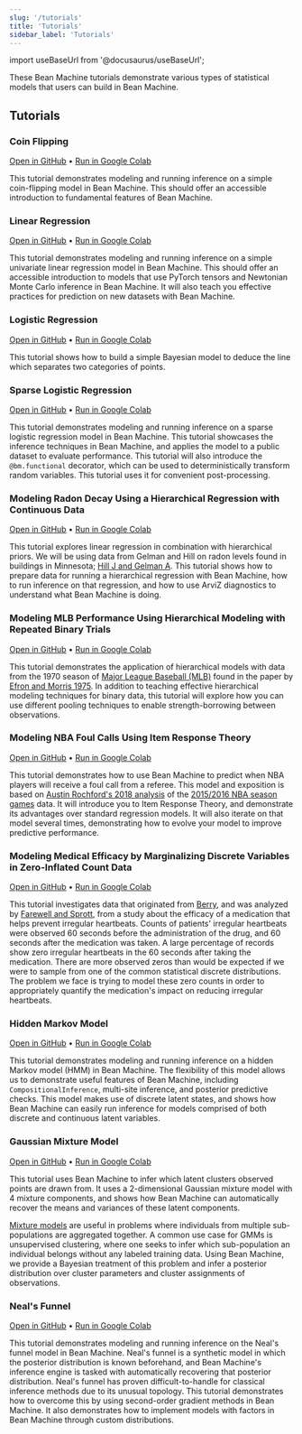 ```yaml
---
slug: '/tutorials'
title: 'Tutorials'
sidebar_label: 'Tutorials'
---
```

import useBaseUrl from '@docusaurus/useBaseUrl';

These Bean Machine tutorials demonstrate various types of statistical models that users can build in Bean Machine.

## Tutorials

### Coin Flipping

[Open in GitHub](https://github.com/facebookresearch/beanmachine/blob/master/tutorials/Coin_flipping.ipynb) • [Run in Google Colab](https://colab.research.google.com/github/facebookresearch/beanmachine/blob/master/tutorials/Coin_flipping.ipynb)

This tutorial demonstrates modeling and running inference on a simple coin-flipping model in Bean Machine. This should offer an accessible introduction to fundamental features of Bean Machine.


### Linear Regression

[Open in GitHub](https://github.com/facebookresearch/beanmachine/blob/master/tutorials/Linear_Regression.ipynb) • [Run in Google Colab](https://colab.research.google.com/github/facebookresearch/beanmachine/blob/master/tutorials/Linear_Regression.ipynb)

This tutorial demonstrates modeling and running inference on a simple univariate linear regression model in Bean Machine. This should offer an accessible introduction to models that use PyTorch tensors and Newtonian Monte Carlo inference in Bean Machine. It will also teach you effective practices for prediction on new datasets with Bean Machine.


### Logistic Regression

[Open in GitHub](https://github.com/facebookresearch/beanmachine/blob/master/tutorials/Bayesian_Logistic_Regression.ipynb) • [Run in Google Colab](https://colab.research.google.com/github/facebookresearch/beanmachine/blob/master/tutorials/Bayesian_Logistic_Regression.ipynb)

This tutorial shows how to build a simple Bayesian model to deduce the line which separates two categories of points.


### Sparse Logistic Regression

[Open in GitHub](https://github.com/facebookresearch/beanmachine/blob/master/tutorials/Tutorial_Implement_sparse_logistic_regression.ipynb) • [Run in Google Colab](https://colab.research.google.com/github/facebookresearch/beanmachine/blob/master/tutorials/Tutorial_Implement_sparse_logistic_regression.ipynb)

This tutorial demonstrates modeling and running inference on a sparse logistic regression model in Bean Machine. This tutorial showcases the inference techniques in Bean Machine, and applies the model to a public dataset to evaluate performance. This tutorial will also introduce the `@bm.functional` decorator, which can be used to deterministically transform random variables. This tutorial uses it for convenient post-processing.


### Modeling Radon Decay Using a Hierarchical Regression with Continuous Data

[Open in GitHub](https://github.com/facebookresearch/beanmachine/blob/master/tutorials/Hierarchical_regression.ipynb) • [Run in Google Colab](https://colab.research.google.com/github/facebookresearch/beanmachine/blob/master/tutorials/Hierarchical_regression.ipynb)

This tutorial explores linear regression in combination with hierarchical priors. We will be using data from Gelman and Hill on radon levels found in buildings in Minnesota; [Hill J and Gelman A](https://pdfs.semanticscholar.org/e6d6/8a23f02485cfbb3e35d6bba862a682a2f160.pdf). This tutorial shows how  to prepare data for running a hierarchical regression with Bean Machine, how to run inference on that regression, and how to use ArviZ diagnostics to understand what Bean Machine is doing.


### Modeling MLB Performance Using Hierarchical Modeling with Repeated Binary Trials

[Open in GitHub](https://github.com/facebookresearch/beanmachine/blob/master/tutorials/Hierarchical_modeling.ipynb) • [Run in Google Colab](https://colab.research.google.com/github/facebookresearch/beanmachine/blob/master/tutorials/Hierarchical_modeling.ipynb)

This tutorial demonstrates the application of hierarchical models with data from the 1970 season of [Major League Baseball (MLB)](https://en.wikipedia.org/wiki/Major_League_Baseball) found in the paper by [Efron and Morris 1975](http://www.medicine.mcgill.ca/epidemiology/hanley/bios602/MultilevelData/EfronMorrisJASA1975.pdf). In addition to teaching effective hierarchical modeling techniques for binary data, this tutorial will explore how you can use different pooling techniques to enable strength-borrowing between observations.


### Modeling NBA Foul Calls Using Item Response Theory

[Open in GitHub](https://github.com/facebookresearch/beanmachine/blob/master/tutorials/Item_Response_Theory.ipynb) • [Run in Google Colab](https://colab.research.google.com/github/facebookresearch/beanmachine/blob/master/tutorials/Item_Response_Theory.ipynb)

This tutorial demonstrates how to use Bean Machine to predict when NBA players will receive a foul call from a referee. This model and exposition is based on [Austin Rochford's 2018 analysis](https://austinrochford.com/posts/2018-02-04-nba-irt-2.html) of the [2015/2016 NBA season games](https://www.basketball-reference.com/leagues/NBA_2016_games.html) data. It will introduce you to Item Response Theory, and demonstrate its advantages over standard regression models. It will also iterate on that model several times, demonstrating how to evolve your model to improve predictive performance.


### Modeling Medical Efficacy by Marginalizing Discrete Variables in Zero-Inflated Count Data

[Open in GitHub](https://github.com/facebookresearch/beanmachine/blob/master/tutorials/Zero_inflated_count_data.ipynb) • [Run in Google Colab](https://colab.research.google.com/github/facebookresearch/beanmachine/blob/master/tutorials/Zero_inflated_count_data.ipynb)

This tutorial investigates data that originated from [Berry](https://www.jstor.org/stable/2531826), and was analyzed by [Farewell and Sprott](https://www.jstor.org/stable/2531746), from a study about the efficacy of a medication that helps prevent irregular heartbeats. Counts of patients' irregular heartbeats were observed 60 seconds before the administration of the drug, and 60 seconds after the medication was taken. A large percentage of records show zero irregular heartbeats in the 60 seconds after taking the medication. There are more observed zeros than would be expected if we were to sample from one of the common statistical discrete distributions. The problem we face is trying to model these zero counts in order to appropriately quantify the medication's impact on reducing irregular heartbeats.


### Hidden Markov Model

[Open in GitHub](https://github.com/facebookresearch/beanmachine/blob/master/tutorials/Hidden_Markov_model.ipynb) • [Run in Google Colab](https://colab.research.google.com/github/facebookresearch/beanmachine/blob/master/tutorials/Hidden_Markov_model.ipynb)

This tutorial demonstrates modeling and running inference on a hidden Markov model (HMM) in Bean Machine. The flexibility of this model allows us to demonstrate useful features of Bean Machine, including `CompositionalInference`, multi-site inference, and posterior predictive checks. This model makes use of discrete latent states, and shows how Bean Machine can easily run inference for models comprised of both discrete and continuous latent variables.


### Gaussian Mixture Model

[Open in GitHub](https://github.com/facebookresearch/beanmachine/blob/master/tutorials/GMM_with_2_dimensions_and_4_components.ipynb) • [Run in Google Colab](https://colab.research.google.com/github/facebookresearch/beanmachine/blob/master/tutorials/GMM_with_2_dimensions_and_4_components.ipynb)

This tutorial uses Bean Machine to infer which latent clusters observed points are drawn from. It uses a 2-dimensional Gaussian mixture model with 4 mixture components, and shows how Bean Machine can automatically recover the means and variances of these latent components.

[Mixture models](https://en.wikipedia.org/wiki/Mixture_model) are useful in problems where individuals from multiple sub-populations are aggregated together. A common use case for GMMs is unsupervised clustering, where one seeks to infer which sub-population an individual belongs without any labeled training data. Using Bean Machine, we provide a Bayesian treatment of this problem and infer a posterior distribution over cluster parameters and cluster assignments of observations.


### Neal's Funnel

[Open in GitHub](https://github.com/facebookresearch/beanmachine/blob/master/tutorials/Neals_funnel.ipynb) • [Run in Google Colab](https://colab.research.google.com/github/facebookresearch/beanmachine/blob/master/tutorials/Hidden_Markov_model.ipynb)

This tutorial demonstrates modeling and running inference on the Neal's funnel model in Bean Machine. Neal's funnel is a synthetic model in which the posterior distribution is known beforehand, and Bean Machine's inference engine is tasked with automatically recovering that posterior distribution. Neal's funnel has proven difficult-to-handle for classical inference methods due to its unusual topology. This tutorial demonstrates how to overcome this by using second-order gradient methods in Bean Machine. It also demonstrates how to implement models with factors in Bean Machine through custom distributions.
